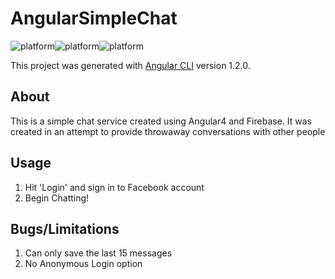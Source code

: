 # AngularSimpleChat
![platform](https://img.shields.io/badge/platform-JavaScript-brightgreen.svg)![platform](https://img.shields.io/badge/platform-HTML-brightgreen.svg)![platform](https://img.shields.io/badge/platform-AngularJS-brightgreen.svg)

This project was generated with [Angular CLI](https://github.com/angular/angular-cli) version 1.2.0.

## About

This is a simple chat service created using Angular4 and Firebase. It was created in an attempt to provide throwaway conversations with other people

## Usage

1. Hit 'Login' and sign in to Facebook account
2. Begin Chatting!

## Bugs/Limitations
1. Can only save the last 15 messages
2. No Anonymous Login option
